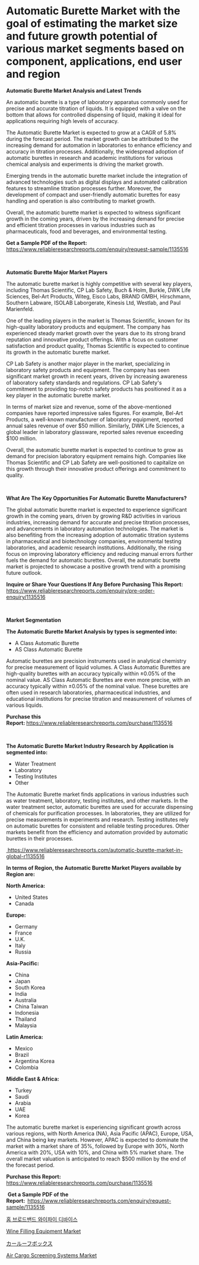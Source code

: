 <p><h1>Automatic Burette Market with the goal of estimating the market size and future growth potential of various market segments based on component, applications, end user and region</h1></p><p><strong>Automatic Burette Market Analysis and Latest Trends</strong></p>
<p><p>An automatic burette is a type of laboratory apparatus commonly used for precise and accurate titration of liquids. It is equipped with a valve on the bottom that allows for controlled dispensing of liquid, making it ideal for applications requiring high levels of accuracy.</p><p>The Automatic Burette Market is expected to grow at a CAGR of 5.8% during the forecast period. The market growth can be attributed to the increasing demand for automation in laboratories to enhance efficiency and accuracy in titration processes. Additionally, the widespread adoption of automatic burettes in research and academic institutions for various chemical analysis and experiments is driving the market growth.</p><p>Emerging trends in the automatic burette market include the integration of advanced technologies such as digital displays and automated calibration features to streamline titration processes further. Moreover, the development of compact and user-friendly automatic burettes for easy handling and operation is also contributing to market growth.</p><p>Overall, the automatic burette market is expected to witness significant growth in the coming years, driven by the increasing demand for precise and efficient titration processes in various industries such as pharmaceuticals, food and beverages, and environmental testing.</p></p>
<p><strong>Get a Sample PDF of the Report:&nbsp;</strong> <a href="https://www.reliableresearchreports.com/enquiry/request-sample/1135516">https://www.reliableresearchreports.com/enquiry/request-sample/1135516</a></p>
<p>&nbsp;</p>
<p><strong>Automatic Burette Major Market Players</strong></p>
<p><p>The automatic burette market is highly competitive with several key players, including Thomas Scientific, CP Lab Safety, Buch & Holm, Burkle, DWK Life Sciences, Bel-Art Products, Witeg, Eisco Labs, BRAND GMBH, Hirschmann, Southern Labware, ISOLAB Laborgerate, Kinesis Ltd, Westlab, and Paul Marienfeld.</p><p>One of the leading players in the market is Thomas Scientific, known for its high-quality laboratory products and equipment. The company has experienced steady market growth over the years due to its strong brand reputation and innovative product offerings. With a focus on customer satisfaction and product quality, Thomas Scientific is expected to continue its growth in the automatic burette market.</p><p>CP Lab Safety is another major player in the market, specializing in laboratory safety products and equipment. The company has seen significant market growth in recent years, driven by increasing awareness of laboratory safety standards and regulations. CP Lab Safety's commitment to providing top-notch safety products has positioned it as a key player in the automatic burette market.</p><p>In terms of market size and revenue, some of the above-mentioned companies have reported impressive sales figures. For example, Bel-Art Products, a well-known manufacturer of laboratory equipment, reported annual sales revenue of over $50 million. Similarly, DWK Life Sciences, a global leader in laboratory glassware, reported sales revenue exceeding $100 million.</p><p>Overall, the automatic burette market is expected to continue to grow as demand for precision laboratory equipment remains high. Companies like Thomas Scientific and CP Lab Safety are well-positioned to capitalize on this growth through their innovative product offerings and commitment to quality.</p></p>
<p>&nbsp;</p>
<p><strong>What Are The Key Opportunities For Automatic Burette Manufacturers?</strong></p>
<p><p>The global automatic burette market is expected to experience significant growth in the coming years, driven by growing R&D activities in various industries, increasing demand for accurate and precise titration processes, and advancements in laboratory automation technologies. The market is also benefiting from the increasing adoption of automatic titration systems in pharmaceutical and biotechnology companies, environmental testing laboratories, and academic research institutions. Additionally, the rising focus on improving laboratory efficiency and reducing manual errors further fuels the demand for automatic burettes. Overall, the automatic burette market is projected to showcase a positive growth trend with a promising future outlook.</p></p>
<p><strong>Inquire or Share Your Questions If Any Before Purchasing This Report:</strong> <a href="https://www.reliableresearchreports.com/enquiry/pre-order-enquiry/1135516">https://www.reliableresearchreports.com/enquiry/pre-order-enquiry/1135516</a></p>
<p>&nbsp;</p>
<p><strong>Market Segmentation</strong></p>
<p><strong>The Automatic Burette Market Analysis by types is segmented into:</strong></p>
<p><ul><li>A Class Automatic Burette</li><li>AS Class Automatic Burette</li></ul></p>
<p><p>Automatic burettes are precision instruments used in analytical chemistry for precise measurement of liquid volumes. A Class Automatic Burettes are high-quality burettes with an accuracy typically within ±0.05% of the nominal value. AS Class Automatic Burettes are even more precise, with an accuracy typically within ±0.05% of the nominal value. These burettes are often used in research laboratories, pharmaceutical industries, and educational institutions for precise titration and measurement of volumes of various liquids.</p></p>
<p><strong>Purchase this Report:&nbsp;</strong><a href="https://www.reliableresearchreports.com/purchase/1135516">https://www.reliableresearchreports.com/purchase/1135516</a></p>
<p>&nbsp;</p>
<p><strong>The Automatic Burette Market Industry Research by Application is segmented into:</strong></p>
<p><ul><li>Water Treatment</li><li>Laboratory</li><li>Testing Institutes</li><li>Other</li></ul></p>
<p><p>The Automatic Burette market finds applications in various industries such as water treatment, laboratory, testing institutes, and other markets. In the water treatment sector, automatic burettes are used for accurate dispensing of chemicals for purification processes. In laboratories, they are utilized for precise measurements in experiments and research. Testing institutes rely on automatic burettes for consistent and reliable testing procedures. Other markets benefit from the efficiency and automation provided by automatic burettes in their processes.</p></p>
<p><a href="https://www.reliableresearchreports.com/automatic-burette-market-in-global-r1135516">&nbsp;https://www.reliableresearchreports.com/automatic-burette-market-in-global-r1135516</a></p>
<p><strong>In terms of Region, the Automatic Burette Market Players available by Region are:</strong></p>
<p>
    <p> <strong> North America: </strong>
        <ul>
            <li>United States</li>
            <li>Canada</li>
        </ul>
        </p> 
    <p> <strong> Europe: </strong>
        <ul>
            <li>Germany</li>
            <li>France</li>
            <li>U.K.</li>
            <li>Italy</li>
            <li>Russia</li>
        </ul>
        </p> 
    <p> <strong> Asia-Pacific: </strong>
        <ul>
            <li>China</li>
            <li>Japan</li>
            <li>South Korea</li>
            <li>India</li>
            <li>Australia</li>
            <li>China Taiwan</li>
            <li>Indonesia</li>
            <li>Thailand</li>
            <li>Malaysia</li>
        </ul>
        </p> 
    <p> <strong> Latin America: </strong>
        <ul>
            <li>Mexico</li>
            <li>Brazil</li>
            <li>Argentina Korea</li>
            <li>Colombia</li>
        </ul>
        </p> 
    <p> <strong> Middle East & Africa: </strong>
        <ul>
            <li>Turkey</li>
            <li>Saudi</li>
            <li>Arabia</li>
            <li>UAE</li>
            <li>Korea</li>
        </ul>
    </p>
    </p>
<p><p>The automatic burette market is experiencing significant growth across various regions, with North America (NA), Asia Pacific (APAC), Europe, USA, and China being key markets. However, APAC is expected to dominate the market with a market share of 35%, followed by Europe with 30%, North America with 20%, USA with 10%, and China with 5% market share. The overall market valuation is anticipated to reach $500 million by the end of the forecast period.</p></p>
<p><strong>Purchase this Report: </strong><a href="https://www.reliableresearchreports.com/purchase/1135516">https://www.reliableresearchreports.com/purchase/1135516</a></p>
<p>&nbsp;<strong>Get a Sample PDF of the Report:&nbsp;&nbsp;</strong><a href="https://www.reliableresearchreports.com/enquiry/request-sample/1135516">https://www.reliableresearchreports.com/enquiry/request-sample/1135516</a></p>
<p><strong></strong></p>
<p><p><a href="https://github.com/sarassiksa/Market-Research-Report-List-1/blob/main/8748794166285.md">홈 브로드밴드 와이파이 디바이스</a></p><p><a href="https://issuu.com/reportprime-2/docs/wine-filling-equipment-market-size-2030.pptx">Wine Filling Equipment Market</a></p><p><a href="https://github.com/decker5351/Market-Research-Report-List-1/blob/main/2172537155648.md">カールーフボックス</a></p><p><a href="https://github.com/Seman3302/Market-Research-Report-List-1/blob/main/air-cargo-screening-systems-market.md">Air Cargo Screening Systems Market</a></p></p>